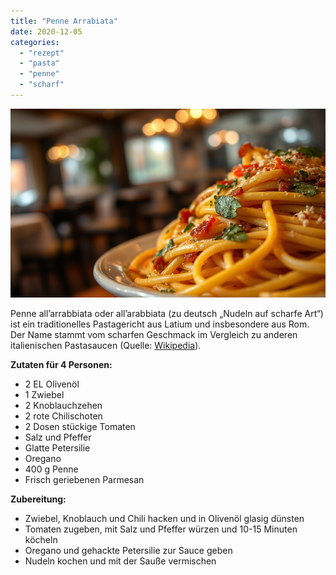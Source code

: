 ```yaml
---
title: "Penne Arrabiata"
date: 2020-12-05
categories: 
  - "rezept"
  - "pasta"
  - "penne"
  - "scharf"
---
```


![](../images/penne-arrabiata.png)

Penne all’arrabbiata oder all’arabbiata (zu deutsch „Nudeln auf scharfe Art“) ist ein traditionelles Pastagericht aus Latium und insbesondere aus Rom. Der Name stammt vom scharfen Geschmack im Vergleich zu anderen italienischen Pastasaucen (Quelle: [Wikipedia](https://de.wikipedia.org/wiki/Penne_all%E2%80%99arrabbiata)).

<!-- more -->

**Zutaten für 4 Personen:**

- 2 EL Olivenöl
- 1 Zwiebel
- 2 Knoblauchzehen
- 2 rote Chilischoten
- 2 Dosen stückige Tomaten
- Salz und Pfeffer
- Glatte Petersilie
- Oregano
- 400 g Penne
- Frisch geriebenen Parmesan

**Zubereitung:**

- Zwiebel, Knoblauch und Chili hacken und in Olivenöl glasig dünsten
- Tomaten zugeben, mit Salz und Pfeffer würzen und 10-15 Minuten köcheln
- Oregano und gehackte Petersilie zur Sauce geben
- Nudeln kochen und mit der Sauße vermischen
